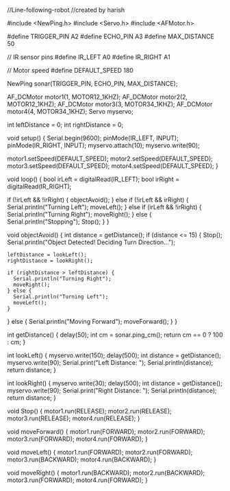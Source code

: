  //Line-following-robot
//created by harish

#include <NewPing.h>
#include <Servo.h>
#include <AFMotor.h>

#define TRIGGER_PIN A2
#define ECHO_PIN A3
#define MAX_DISTANCE 50

// IR sensor pins
#define IR_LEFT A0
#define IR_RIGHT A1

// Motor speed
#define DEFAULT_SPEED 180

NewPing sonar(TRIGGER_PIN, ECHO_PIN, MAX_DISTANCE);

AF_DCMotor motor1(1, MOTOR12_1KHZ);
AF_DCMotor motor2(2, MOTOR12_1KHZ);
AF_DCMotor motor3(3, MOTOR34_1KHZ);
AF_DCMotor motor4(4, MOTOR34_1KHZ);
Servo myservo;

int leftDistance = 0;
int rightDistance = 0;

void setup() {
  Serial.begin(9600);
  pinMode(IR_LEFT, INPUT);
  pinMode(IR_RIGHT, INPUT);
  myservo.attach(10);
  myservo.write(90);

  motor1.setSpeed(DEFAULT_SPEED);
  motor2.setSpeed(DEFAULT_SPEED);
  motor3.setSpeed(DEFAULT_SPEED);
  motor4.setSpeed(DEFAULT_SPEED);
}

void loop() {
  bool irLeft = digitalRead(IR_LEFT);
  bool irRight = digitalRead(IR_RIGHT);

  if (!irLeft && !irRight) {
    objectAvoid();
  } else if (!irLeft && irRight) {
    Serial.println("Turning Left");
    moveLeft();
  } else if (irLeft && !irRight) {
    Serial.println("Turning Right");
    moveRight();
  } else {
    Serial.println("Stopping");
    Stop();
  }
}

void objectAvoid() {
  int distance = getDistance();
  if (distance <= 15) {
    Stop();
    Serial.println("Object Detected! Deciding Turn Direction...");

    leftDistance = lookLeft();
    rightDistance = lookRight();

    if (rightDistance > leftDistance) {
      Serial.println("Turning Right");
      moveRight();
    } else {
      Serial.println("Turning Left");
      moveLeft();
    }
  } else {
    Serial.println("Moving Forward");
    moveForward();
  }
}

int getDistance() {
  delay(50);
  int cm = sonar.ping_cm();
  return cm == 0 ? 100 : cm;
}

int lookLeft() {
  myservo.write(150);
  delay(500);
  int distance = getDistance();
  myservo.write(90);
  Serial.print("Left Distance: ");
  Serial.println(distance);
  return distance;
}

int lookRight() {
  myservo.write(30);
  delay(500);
  int distance = getDistance();
  myservo.write(90);
  Serial.print("Right Distance: ");
  Serial.println(distance);
  return distance;
}

void Stop() {
  motor1.run(RELEASE);
  motor2.run(RELEASE);
  motor3.run(RELEASE);
  motor4.run(RELEASE);
}

void moveForward() {
  motor1.run(FORWARD);
  motor2.run(FORWARD);
  motor3.run(FORWARD);
  motor4.run(FORWARD);
}

void moveLeft() {
  motor1.run(FORWARD);
  motor2.run(FORWARD);
  motor3.run(BACKWARD);
  motor4.run(BACKWARD);
}

void moveRight() {
  motor1.run(BACKWARD);
  motor2.run(BACKWARD);
  motor3.run(FORWARD);
  motor4.run(FORWARD);
}

